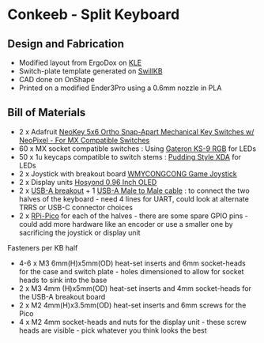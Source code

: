 # Conkeeb - Split Keyboard

## Design and Fabrication
- Modified layout from ErgoDox on [KLE](http://www.keyboard-layout-editor.com/#/)
- Switch-plate template generated on [SwillKB](http://builder.swillkb.com/)
- CAD done on OnShape
- Printed on a modified Ender3Pro using a 0.6mm nozzle in PLA

## Bill of Materials
- 2 x Adafruit [NeoKey 5x6 Ortho Snap-Apart Mechanical Key Switches w/ NeoPixel - For MX Compatible Switches](https://www.adafruit.com/product/5157)
- 60 x MX socket compatible switches : Using [Gateron KS-9 RGB](https://a.co/d/2FaNAoF) for LEDs
- 50 x 1u keycaps compatible to switch stems : [Pudding Style XDA](https://a.co/d/bYV5bW5) for LEDs
- 2 x Joystick with breakout board [WMYCONGCONG Game Joystick](https://a.co/d/7XcAHXY)
- 2 x Display units [Hosyond 0.96 Inch OLED](https://a.co/d/dcp77Un)
- 2 x [USB-A breakout](https://a.co/d/6CouvCj) + 1 [USB-A Male to Male cable](https://a.co/d/9nUPYLn) : to connect the two halves of the keyboard - need 4 lines for UART, could look at alternate TRRS or USB-C connector choices
- 2 x [RPi-Pico](https://www.raspberrypi.com/products/raspberry-pi-pico/) for each of the halves - there are some spare GPIO pins - could add more hardware like an encoder or use a smaller one by sacrificing the joystick or display unit

Fasteners per KB half
- 4-6 x M3 6mm(H)x5mm(OD) heat-set inserts and 6mm socket-heads for the case and switch plate - holes dimensioned to allow for socket heads to sink into the base
- 2 x M3 4mm (H)x5mm(OD) heat-set inserts and 4mm socket-heads for the USB-A breakout board
- 2 x M2 4mm(H)x3.5mm(OD) heat-set inserts and 6mm screws for the Pico
- 4 x M2 4mm socket-heads and nuts for the display unit - these screw heads are visible - pick whatever you think looks the best
